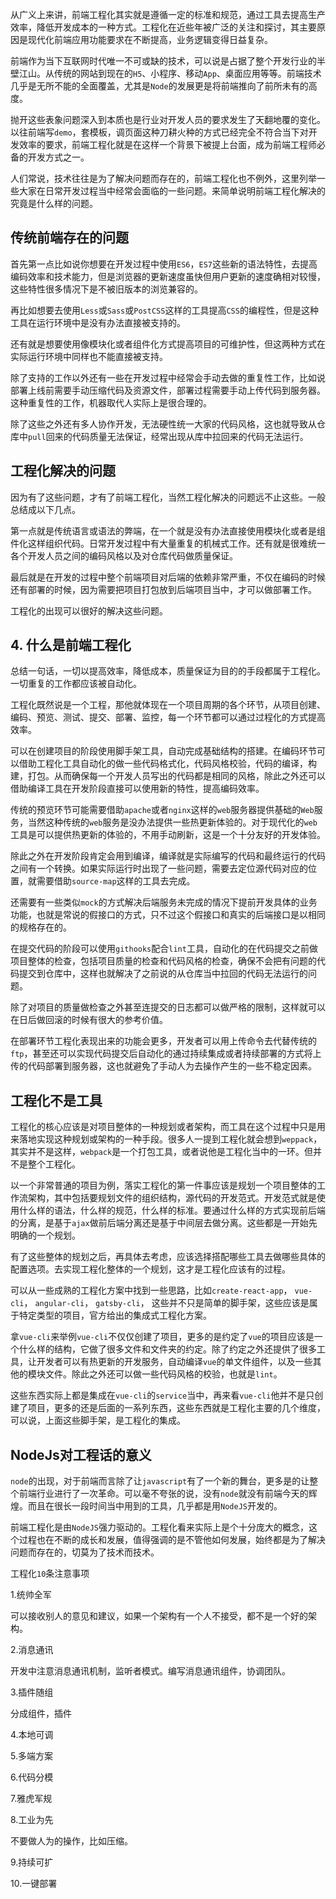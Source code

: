 从广义上来讲，前端工程化其实就是遵循一定的标准和规范，通过工具去提高生产效率，降低开发成本的一种方式。工程化在近些年被广泛的关注和探讨，其主要原因是现代化前端应用功能要求在不断提高，业务逻辑变得日益复杂。

前端作为当下互联网时代唯一不可或缺的技术，可以说是占据了整个开发行业的半壁江山。从传统的网站到现在的```H5```、小程序、移动```App```、桌面应用等等。前端技术几乎是无所不能的全面覆盖，尤其是```Node```的发展更是将前端推向了前所未有的高度。

抛开这些表象问题深入到本质也是行业对开发人员的要求发生了天翻地覆的变化。以往前端写```demo```，套模板，调页面这种刀耕火种的方式已经完全不符合当下对开发效率的要求，前端工程化就是在这样一个背景下被提上台面，成为前端工程师必备的开发方式之一。

人们常说，技术往往是为了解决问题而存在的，前端工程化也不例外，这里列举一些大家在日常开发过程当中经常会面临的一些问题。来简单说明前端工程化解决的究竟是什么样的问题。

## 传统前端存在的问题

首先第一点比如说你想要在开发过程中使用```ES6```，```ES7```这些新的语法特性，去提高编码效率和技术能力，但是浏览器的更新速度虽快但用户更新的速度确相对较慢，这些特性很多情况下是不被旧版本的浏览兼容的。

再比如想要去使用```Less```或```Sass```或```PostCSS```这样的工具提高```CSS```的编程性，但是这种工具在运行环境中是没有办法直接被支持的。

还有就是想要使用像模块化或者组件化方式提高项目的可维护性，但这两种方式在实际运行环境中同样也不能直接被支持。

除了支持的工作以外还有一些在开发过程中经常会手动去做的重复性工作，比如说部署上线前需要手动压缩代码及资源文件，部署过程需要手动上传代码到服务器。这种重复性的工作，机器取代人实际上是很合理的。

除了这些之外还有多人协作开发，无法硬性统一大家的代码风格，这也就导致从仓库中```pull```回来的代码质量无法保证，经常出现从库中拉回来的代码无法运行。

## 工程化解决的问题

因为有了这些问题，才有了前端工程化，当然工程化解决的问题远不止这些。一般总结成以下几点。

第一点就是传统语言或语法的弊端，在一个就是没有办法直接使用模块化或者是组件化这样组织代码。日常开发过程中有大量重复的机械式工作。还有就是很难统一各个开发人员之间的编码风格以及对仓库代码做质量保证。

最后就是在开发的过程中整个前端项目对后端的依赖非常严重，不仅在编码的时候还有部署的时候，因为需要把项目打包放到后端项目当中，才可以做部署工作。

工程化的出现可以很好的解决这些问题。

## 4. 什么是前端工程化

总结一句话，一切以提高效率，降低成本，质量保证为目的的手段都属于工程化。一切重复的工作都应该被自动化。

工程化既然说是一个工程，那他就体现在一个项目周期的各个环节，从项目创建、编码、预览、测试、提交、部署、监控，每一个环节都可以通过过程化的方式提高效率。

可以在创建项目的阶段使用脚手架工具，自动完成基础结构的搭建。在编码环节可以借助工程化工具自动化的做一些代码格式化，代码风格校验，代码的编译，构建，打包。从而确保每一个开发人员写出的代码都是相同的风格，除此之外还可以借助编译工具在开发阶段直接可以使用新的特性，提高编码效率。

传统的预览环节可能需要借助```apache```或者```nginx```这样的```web```服务器提供基础的```Web```服务，当然这种传统的```web```服务是没办法提供一些热更新体验的。对于现代化的```web```工具是可以提供热更新的体验的，不用手动刷新，这是一个十分友好的开发体验。

除此之外在开发阶段肯定会用到编译，编译就是实际编写的代码和最终运行的代码之间有一个转换。如果实际运行时出现了一些问题，需要去定位源代码对应的位置，就需要借助```source-map```这样的工具去完成。

还需要有一些类似```mock```的方式解决后端服务未完成的情况下提前开发具体的业务功能，也就是常说的假接口的方式，只不过这个假接口和真实的后端接口是以相同的规格存在的。

在提交代码的阶段可以使用```githooks```配合```lint```工具，自动化的在代码提交之前做项目整体的检查，包括项目质量的检查和代码风格的检查，确保不会把有问题的代码提交到仓库中，这样也就解决了之前说的从仓库当中拉回的代码无法运行的问题。

除了对项目的质量做检查之外甚至连提交的日志都可以做严格的限制，这样就可以在日后做回滚的时候有很大的参考价值。

在部署环节工程化表现出来的功能会更多，开发者可以用上传命令去代替传统的```ftp```，甚至还可以实现代码提交后自动化的通过持续集成或者持续部署的方式将上传的代码部署到服务器，这也就避免了手动人为去操作产生的一些不稳定因素。

## 工程化不是工具

工程化的核心应该是对项目整体的一种规划或者架构，而工具在这个过程中只是用来落地实现这种规划或架构的一种手段。很多人一提到工程化就会想到```weppack```，其实并不是这样，```webpack```是一个打包工具，或者说他是工程化当中的一环。但并不是整个工程化。

以一个非常普通的项目为例，落实工程化的第一件事应该是规划一个项目整体的工作流架构，其中包括要规划文件的组织结构，源代码的开发范式。开发范式就是使用什么样的语法，什么样的规范，什么样的标准。要通过什么样的方式实现前后端的分离，是基于```ajax```做前后端分离还是基于中间层去做分离。这些都是一开始先明确的一个规划。

有了这些整体的规划之后，再具体去考虑，应该选择搭配哪些工具去做哪些具体的配置选项。去实现工程化整体的一个规划，这才是工程化应该有的过程。

可以从一些成熟的工程化方案中找到一些思路，比如```create-react-app```， ```vue-cli```， ```angular-cli```， ```gatsby-cli```， 这些并不只是简单的脚手架，这些应该是属于特定类型的项目，官方给出的集成式工程化方案。

拿```vue-cli```来举例```vue-cli```不仅仅创建了项目，更多的是约定了```vue```的项目应该是一个什么样的结构，它做了很多文件和文件夹的约定。除了约定之外还提供了很多工具，让开发者可以有热更新的开发服务，自动编译```vue```的单文件组件，以及一些其他的模块文件。除此之外还可以做一些代码风格的校验，也就是```lint```。

这些东西实际上都是集成在```vue-cli```的```service```当中，再来看```vue-cli```他并不是只创建了项目，更多的还是后面的一系列东西，这些东西就是工程化主要的几个维度，可以说，上面这些脚手架，是工程化的集成。

## NodeJs对工程话的意义

```node```的出现，对于前端而言除了让```javascript```有了一个新的舞台，更多是的让整个前端行业进行了一次革命。可以毫不夸张的说，没有```node```就没有前端今天的辉煌。而且在很长一段时间当中用到的工具，几乎都是用```NodeJS```开发的。

前端工程化是由```NodeJS```强力驱动的。工程化看来实际上是个十分庞大的概念，这个过程也在不断的成长和发展，值得强调的是不管他如何发展，始终都是为了解决问题而存在的，切莫为了技术而技术。

工程化```10```条注意事项

1.统帅全军

可以接收别人的意见和建议，如果一个架构有一个人不接受，都不是一个好的架构。

2.消息通讯

开发中注意消息通讯机制，监听者模式。编写消息通讯组件，协调团队。

3.插件随组

分成组件，插件

4.本地可调

5.多端方案

6.代码分模

7.雅虎军规

8.工业为先

不要做人为的操作，比如压缩。

9.持续可扩

10.一键部署

